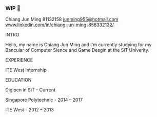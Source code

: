 ### WIP 👋

<!--
**CJunMing/CJunMing** is a ✨ _special_ ✨ repository because its `README.md` (this file) appears on your GitHub profile.

Here are some ideas to get you started:

- 🔭 I’m currently working on ...
- 🌱 I’m currently learning ...
- 👯 I’m looking to collaborate on ...
- 🤔 I’m looking for help with ...
- 💬 Ask me about ...
- 📫 How to reach me: ...
- 😄 Pronouns: ...
- ⚡ Fun fact: ...
-->

Chiang Jun Ming
81132158
junming955@hotmail.com
www.linkedin.com/in/chiang-jun-ming-858332132/

INTRO

Hello, my name is Chiang Jun Ming and I'm currently studying for my Bancular of Computer Sience and Game Desgin at the SiT Univerity.

EXPERIENCE

ITE West Internship

EDUCATION

Digipen in SiT - Current

Singapore Polytechnic - 2014 – 2017

ITE West - 2012 – 2013
